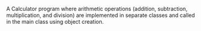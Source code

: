 A Calculator program where arithmetic operations (addition, subtraction, multiplication, and division) are implemented in separate classes and called in the main class using object creation.
